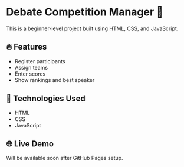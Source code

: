 # Debate Competition Manager 🎤

This is a beginner-level project built using HTML, CSS, and JavaScript.

## 🔥 Features

- Register participants
- Assign teams
- Enter scores
- Show rankings and best speaker

## 🚀 Technologies Used

- HTML
- CSS
- JavaScript

## 🌐 Live Demo

Will be available soon after GitHub Pages setup.
